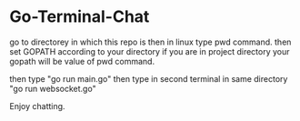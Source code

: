 # Go-Terminal-Chat

go to directorey in which this repo is 
then in linux type pwd command.
then set GOPATH according to your directory if you are in project directory your gopath will be value of pwd command.

then type "go run main.go"
then type in second terminal in same directory "go run websocket.go"

Enjoy chatting.
